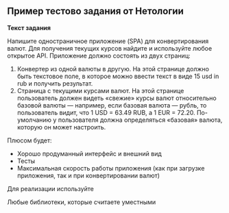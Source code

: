 ## Пример тестово задания от Нетологии 

**Текст задания**

Напишите одностраничное приложение (SPA) для конвертирования валют. Для получения текущих курсов найдите и используйте любое открытое API.
Приложение должно состоять из двух страниц:

1. Конвертер из одной валюты в другую. На этой странице должно быть текстовое поле, в которое можно ввести текст в виде 15 usd in rub и получить результат.
2. Страница с текущими курсами валют. На этой странице пользователь должен видеть «свежие» курсы валют относительно базовой валюты — например, если базовая валюта — рубль, то пользователь видит, что 1 USD = 63.49 RUB, а 1 EUR = 72.20. По-умолчанию у пользователя должна определяться «базовая» валюта, которую он может настроить.

Плюсом будет:

- Хорошо продуманный интерфейс и внешний вид
- Тесты
- Максимальная скорость работы приложения (как при загрузке приложения, так и при конвертировании валют)

Для реализации используйте

Любые библиотеки, которые считаете уместными